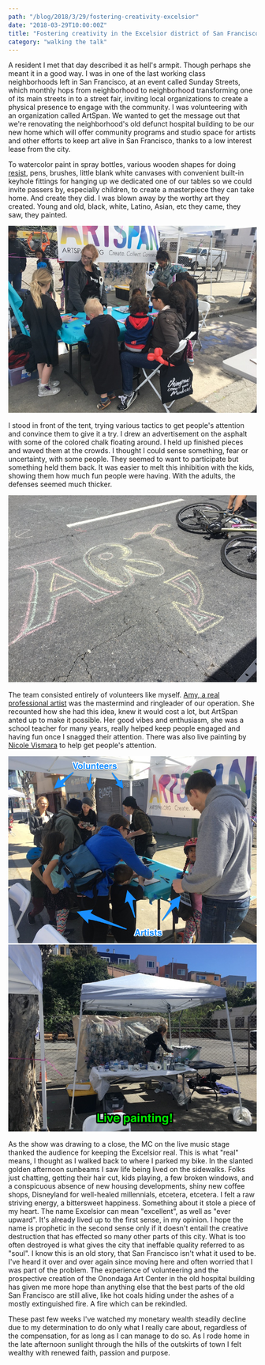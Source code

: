 ```yaml
---
path: "/blog/2018/3/29/fostering-creativity-excelsior"
date: "2018-03-29T10:00:00Z"
title: "Fostering creativity in the Excelsior district of San Francisco"
category: "walking the talk"
---
```


A resident I met that day described it as hell's armpit. Though perhaps she meant it in a good way. I was in one of the last working class neighborhoods left in San Francisco, at an event called Sunday Streets, which monthly hops from neighborhood to neighborhood transforming one of its main streets in to a street fair, inviting local organizations to create a physical presence to engage with the community. I was volunteering with an organization called ArtSpan. We wanted to get the message out that we're renovating the neighborhood's old defunct hospital building to be our new home which will offer community programs and studio space for artists and other efforts to keep art alive in San Francisco, thanks to a low interest lease from the city.

To watercolor paint in spray bottles, various wooden shapes for doing [resist](https://en.wikipedia.org/wiki/Resist), pens, brushes, little blank white canvases with convenient built-in keyhole fittings for hanging up we dedicated one of our tables so we could invite passers by, especially children, to create a masterpiece they can take home. And create they did. I was blown away by the worthy art they created. Young and old, black, white, Latino, Asian, etc they came, they saw, they painted.

![ArtSpan table](./artspan-table.jpeg)

I stood in front of the tent, trying various tactics to get people's attention and convince them to give it a try. I drew an advertisement on the asphalt with some of the colored chalk floating around. I held up finished pieces and waved them at the crowds. I thought I could sense something, fear or uncertainty, with some people. They seemed to want to participate but something held them back. It was easier to melt this inhibition with the kids, showing them how much fun people were having. With the adults, the defenses seemed much thicker.

!["Art this way" chalk drawing](./chalk-drawing.jpeg)

The team consisted entirely of volunteers like myself. [Amy, a real professional artist](http://www.amyahlstrom.com/) was the mastermind and ringleader of our operation. She recounted how she had this idea, knew it would cost a lot, but ArtSpan anted up to make it possible. Her good vibes and enthusiasm, she was a school teacher for many years, really helped keep people engaged and having fun once I snagged their attention. There was also live painting by [Nicole Vismara](https://www.nicolevismara.com/) to help get people's attention.

![ArtSpan table, again](./artspan-table-sideview.png)
![Live painting](./live-painting.png)

As the show was drawing to a close, the MC on the live music stage thanked the audience for keeping the Excelsior real. This is what "real" means, I thought as I walked back to where I parked my bike. In the slanted golden afternoon sunbeams I saw life being lived on the sidewalks. Folks just chatting, getting their hair cut, kids playing, a few broken windows, and a conspicuous absence of new housing developments, shiny new coffee shops, Disneyland for well-healed millennials, etcetera, etcetera. I felt a raw striving energy, a bittersweet happiness. Something about it stole a piece of my heart. The name Excelsior can mean "excellent", as well as "ever upward". It's already lived up to the first sense, in my opinion. I hope the name is prophetic in the second sense only if it doesn't entail the creative destruction that has effected so many other parts of this city. What is too often destroyed is what gives the city that ineffable quality referred to as "soul". I know this is an old story, that San Francisco isn't what it used to be. I've heard it over and over again since moving here and often worried that I was part of the problem. The experience of volunteering and the prospective creation of the Onondaga Art Center in the old hospital building has given me more hope than anything else that the best parts of the old San Francisco are still alive, like hot coals hiding under the ashes of a mostly extinguished fire. A fire which can be rekindled.

These past few weeks I've watched my monetary wealth steadily decline due to my determination to do only what I really care about, regardless of the compensation, for as long as I can manage to do so. As I rode home in the late afternoon sunlight through the hills of the outskirts of town I felt wealthy with renewed faith, passion and purpose.

